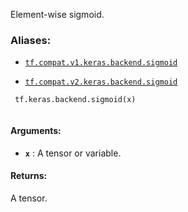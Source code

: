 Element-wise sigmoid.



### Aliases:

- [ `tf.compat.v1.keras.backend.sigmoid` ](/api_docs/python/tf/keras/backend/sigmoid)

- [ `tf.compat.v2.keras.backend.sigmoid` ](/api_docs/python/tf/keras/backend/sigmoid)



```
 tf.keras.backend.sigmoid(x)
 
```



#### Arguments:

- **`x`** : A tensor or variable.



#### Returns:
A tensor.

